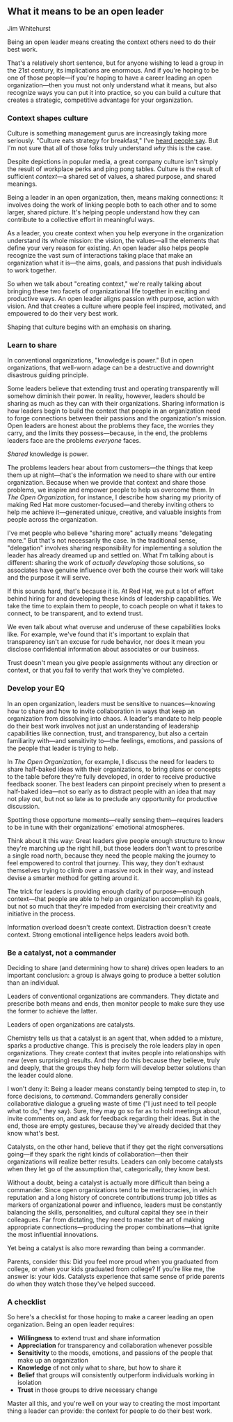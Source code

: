 ## What it means to be an open leader
Jim Whitehurst

Being an open leader means creating the context others need to do their best work.

That's a relatively short sentence, but for anyone wishing to lead a group in the 21st century, its implications are enormous. And if you're hoping to be one of those people—if you're hoping to have a career leading an open organization—then you must not only understand what it means, but also recognize ways you can put it into practice, so you can build a culture that creates a strategic, competitive advantage for your organization.

### Context shapes culture

Culture is something management gurus are increasingly taking more seriously. "Culture eats strategy for breakfast," I've [heard people say](http://techcrunch.com/2014/04/12/culture-eats-strategy-for-breakfast/). But I'm not sure that all of those folks truly understand *why* this is the case.

Despite depictions in popular media, a great company culture isn't simply the result of workplace perks and ping pong tables. Culture is the result of sufficient *context*—a shared set of values, a shared purpose, and shared meanings.

Being a leader in an open organization, then, means making connections: It involves doing the work of linking people both to each other and to some larger, shared picture. It's helping people understand how they can contribute to a collective effort in meaningful ways.

As a leader, you create context when you help everyone in the organization understand its whole mission: the vision, the values—all the elements that define your very reason for existing. An open leader also helps people recognize the vast sum of interactions taking place that make an organization what it is—the aims, goals, and passions that push individuals to work together.

So when we talk about "creating context," we're really talking about bringing these two facets of organizational life together in exciting and productive ways. An open leader aligns passion with purpose, action with vision. And that creates a culture where people feel inspired, motivated, and empowered to do their very best work.

Shaping that culture begins with an emphasis on sharing.

### Learn to share

In conventional organizations, "knowledge is power." But in open organizations, that well-worn adage can be a destructive and downright disastrous guiding principle.

Some leaders believe that extending trust and operating transparently will somehow diminish their power. In reality, however, leaders should be sharing as much as they can with their organizations. Sharing information is how leaders begin to build the context that people in an organization need to forge connections between their passions and the organization's mission. Open leaders are honest about the problems they face, the worries they carry, and the limits they possess—because, in the end, the problems leaders face are the problems *everyone* faces.

*Shared* knowledge is power.

The problems leaders hear about from customers—the things that keep them up at night—that's the information we need to share with our entire organization. Because when we provide that context and share those problems, we inspire and empower people to help us overcome them. In *The Open Organization*, for instance, I describe how sharing my priority of making Red Hat more customer-focused—and thereby inviting others to help me achieve it—generated unique, creative, and valuable insights from people across the organization.

I've met people who believe "sharing more" actually means "delegating more." But that's not necessarily the case. In the traditional sense, "delegation" involves sharing responsibility for implementing a solution the leader has already dreamed up and settled on. What I'm talking about is different: sharing the work of *actually* *developing* those solutions, so associates have genuine influence over both the course their work will take and the purpose it will serve.

If this sounds hard, that's because it is. At Red Hat, we put a lot of effort behind hiring for and developing these kinds of leadership capabilities. We take the time to explain them to people, to coach people on what it takes to connect, to be transparent, and to extend trust.

We even talk about what overuse and underuse of these capabilities looks like. For example, we've found that it's important to explain that transparency isn't an excuse for rude behavior, nor does it mean you disclose confidential information about associates or our business.

Trust doesn't mean you give people assignments without any direction or context, or that you fail to verify that work they've completed.

### Develop your EQ

In an open organization, leaders must be sensitive to nuances—knowing how to share and how to invite collaboration in ways that keep an organization from dissolving into chaos. A leader's mandate to help people do their best work involves not just an understanding of leadership capabilities like connection, trust, and transparency, but also a certain familiarity with—and sensitivity to—the feelings, emotions, and passions of the people that leader is trying to help.

In *The Open Organization*, for example, I discuss the need for leaders to share half-baked ideas with their organizations, to bring plans or concepts to the table before they're fully developed, in order to receive productive feedback sooner. The best leaders can pinpoint precisely when to present a half-baked idea—not so early as to distract people with an idea that may not play out, but not so late as to preclude any opportunity for productive discussion.

Spotting those opportune moments—really sensing them—requires leaders to be in tune with their organizations' emotional atmospheres.

Think about it this way: Great leaders give people enough structure to know they're marching up the right hill, but those leaders don't want to prescribe a single road north, because they need the people making the journey to feel empowered to control that journey. This way, they don't exhaust themselves trying to climb over a massive rock in their way, and instead devise a smarter method for getting around it.

The trick for leaders is providing enough clarity of purpose—enough context—that people are able to help an organization accomplish its goals, but not so much that they're impeded from exercising their creativity and initiative in the process.

Information overload doesn't create context. Distraction doesn't create context. Strong emotional intelligence helps leaders avoid both.

### Be a catalyst, not a commander

Deciding to share (and determining how to share) drives open leaders to an important conclusion: a group is always going to produce a better solution than an individual.

Leaders of conventional organizations are commanders. They dictate and prescribe both means and ends, then monitor people to make sure they use the former to achieve the latter.

Leaders of open organizations are catalysts.

Chemistry tells us that a catalyst is an agent that, when added to a mixture, sparks a productive change. This is precisely the role leaders play in open organizations. They create context that invites people into relationships with new (even surprising) results. And they do this because they believe, truly and deeply, that the groups they help form will develop better solutions than the leader could alone.

I won't deny it: Being a leader means constantly being tempted to step in, to force decisions, to *command*. Commanders generally consider collaborative dialogue a grueling waste of time ("I just need to tell people what to do," they say). Sure, they may go so far as to hold meetings about, invite comments on, and ask for feedback regarding their ideas. But in the end, those are empty gestures, because they've already decided that they know what's best.

Catalysts, on the other hand, believe that if they get the right conversations going—if they spark the right kinds of collaboration—then their organizations will realize better results. Leaders can only become catalysts when they let go of the assumption that, categorically, they know best.

Without a doubt, being a catalyst is actually more difficult than being a commander. Since open organizations tend to be meritocracies, in which reputation and a long history of concrete contributions trump job titles as markers of organizational power and influence, leaders must be constantly balancing the skills, personalities, and cultural capital they see in their colleagues. Far from dictating, they need to master the art of making appropriate connections—producing the proper combinations—that ignite the most influential innovations.

Yet being a catalyst is also more rewarding than being a commander.

Parents, consider this: Did you feel more proud when you graduated from college, or when your kids graduated from college? If you're like me, the answer is: your kids. Catalysts experience that same sense of pride parents do when they watch those they've helped succeed.

### A checklist

So here's a checklist for those hoping to make a career leading an open organization. Being an open leader requires:

- **Willingness** to extend trust and share information
- **Appreciation** for transparency and collaboration whenever possible
- **Sensitivity** to the moods, emotions, and passions of the people that make up an organization
- **Knowledge** of not only what to share, but how to share it
- **Belief** that groups will consistently outperform individuals working in isolation
- **Trust** in those groups to drive necessary change

Master all this, and you're well on your way to creating the most important thing a leader can provide: the context for people to do their best work.

